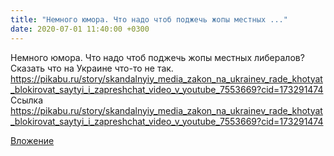 ```yaml
---
title: "Немного юмора. Что надо чтоб поджечь жопы местных ..."
date: 2020-07-01 11:40:00 +0300
---
```


Немного юмора. Что надо чтоб поджечь жопы местных либералов? Сказать что на Украине что-то не так.
https://pikabu.ru/story/skandalnyiy_media_zakon_na_ukrainev_rade_khotyat_blokirovat_saytyi_i_zapreshchat_video_v_youtube_7553669?cid=173291474
Ссылка
https://pikabu.ru/story/skandalnyiy_media_zakon_na_ukrainev_rade_khotyat_blokirovat_saytyi_i_zapreshchat_video_v_youtube_7553669?cid=173291474

[Вложение](https://pikabu.ru/story/skandalnyiy_media_zakon_na_ukrainev_rade_khotyat_blokirovat_saytyi_i_zapreshchat_video_v_youtube_7553669?cid=173291474)
